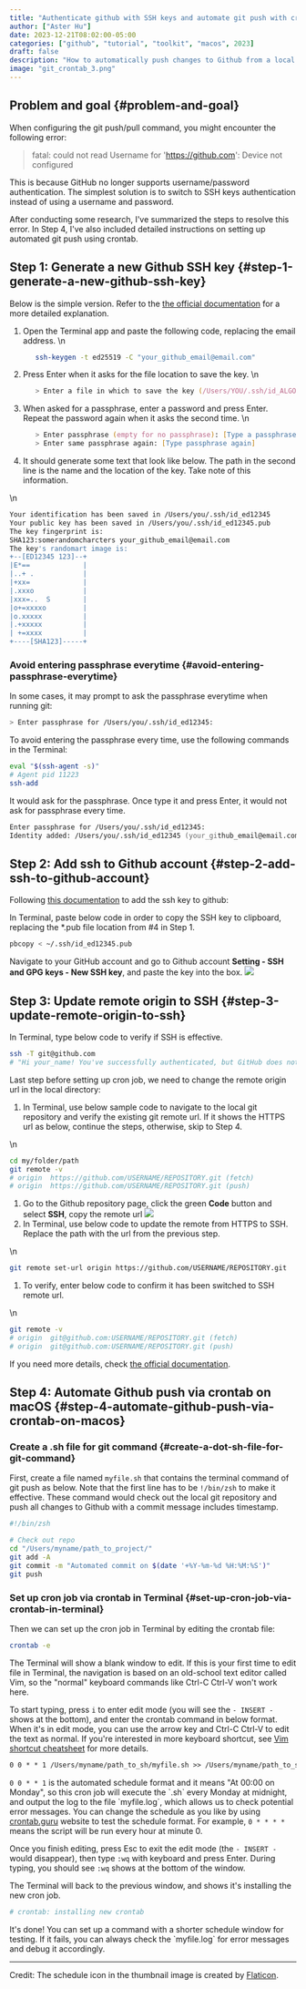 ```yaml
---
title: "Authenticate github with SSH keys and automate git push with crontab on macOS"
author: ["Aster Hu"]
date: 2023-12-21T08:02:00-05:00
categories: ["github", "tutorial", "toolkit", "macos", 2023]
draft: false
description: "How to automatically push changes to Github from a local machine."
image: "git_crontab_3.png"
---
```


## Problem and goal {#problem-and-goal}

When configuring the git push/pull command, you might encounter the following error:

> fatal: could not read Username for 'https://github.com': Device not configured

This is because GitHub no longer supports username/password authentication. The simplest solution is to switch to SSH keys authentication instead of using a username and password.

After conducting some research, I've summarized the steps to resolve this error. In Step 4, I've also included detailed instructions on setting up automated git push using crontab.


## Step 1: Generate a new Github SSH key {#step-1-generate-a-new-github-ssh-key}

Below is the simple version. Refer to the [the official documentation](https://docs.github.com/en/authentication/connecting-to-github-with-ssh/generating-a-new-ssh-key-and-adding-it-to-the-ssh-agent) for a more detailed explanation.

1.  Open the Terminal app and paste the following code, replacing the email address.
    \n
    ```zsh
       ssh-keygen -t ed25519 -C "your_github_email@email.com"
    ```
2.  Press Enter when it asks for the file location to save the key.
    \n
    ```zsh
       > Enter a file in which to save the key (/Users/YOU/.ssh/id_ALGORITHM): [Press enter]
    ```
3.  When asked for a passphrase, enter a password and press Enter. Repeat the password again when it asks the second time.
    \n
    ```zsh
       > Enter passphrase (empty for no passphrase): [Type a passphrase]
       > Enter same passphrase again: [Type passphrase again]
    ```
4.  It should generate some text that look like below. The path in the second line is the name and the location of the key. Take note of this information.

\n

```zsh
Your identification has been saved in /Users/you/.ssh/id_ed12345
Your public key has been saved in /Users/you/.ssh/id_ed12345.pub
The key fingerprint is:
SHA123:somerandomcharcters your_github_email@email.com
The key's randomart image is:
+--[ED12345 123]--+
|E*==             |
|..+ .            |
|+xx=             |
|.xxxo            |
|xxx=..  S        |
|o+=xxxxo         |
|o.xxxxx          |
|.+xxxxx          |
| +=xxxx          |
+----[SHA123]-----+
```


### Avoid entering passphrase everytime {#avoid-entering-passphrase-everytime}

In some cases, it may prompt to ask the passphrase everytime when running git:

```zsh
> Enter passphrase for /Users/you/.ssh/id_ed12345:
```

To avoid entering the passphrase every time, use the following commands in the Terminal:

```zsh
eval "$(ssh-agent -s)"
# Agent pid 11223
ssh-add
```

It would ask for the passphrase. Once type it and press Enter, it would not ask for passphrase every time.

```zsh
Enter passphrase for /Users/you/.ssh/id_ed12345:
Identity added: /Users/you/.ssh/id_ed12345 (your_github_email@email.com)
```


## Step 2: Add ssh to Github account {#step-2-add-ssh-to-github-account}

Following [this documentation](https://docs.github.com/en/authentication/connecting-to-github-with-ssh/adding-a-new-ssh-key-to-your-github-account) to add the ssh key to github:

In Terminal, paste below code in order to copy the SSH key to clipboard, replacing the \*.pub file location from #4 in Step 1.

```zsh
pbcopy < ~/.ssh/id_ed12345.pub
```

Navigate to your GitHub account and go to Github account **Setting - SSH and GPG keys - New SSH key**, and paste the key into the box.
  [![](add_ssh.png)](add_ssh.png)


## Step 3: Update remote origin to SSH {#step-3-update-remote-origin-to-ssh}

In Terminal, type below code to verify if SSH is effective.

```zsh
ssh -T git@github.com
# "Hi your_name! You've successfully authenticated, but GitHub does not provide shell access.
```

Last step before setting up cron job, we need to change the remote origin url in the local directory:

1.  In Terminal, use below sample code to navigate to the local git repository and verify the existing git remote url. If it shows the HTTPS url as below, continue the steps, otherwise, skip to Step 4.

\n

```zsh
cd my/folder/path
git remote -v
# origin  https://github.com/USERNAME/REPOSITORY.git (fetch)
# origin  https://github.com/USERNAME/REPOSITORY.git (push)
```

1.  Go to the Github repository page, click the green **Code** button and select **SSH**, copy the remote url
    [![](ssh_remote_url.png)](ssh_remote_url.png)
2.  In Terminal, use below code to update the remote from HTTPS to SSH. Replace the path with the url from the previous step.

\n

```zsh
git remote set-url origin https://github.com/USERNAME/REPOSITORY.git
```

1.  To verify, enter below code to confirm it has been switched to SSH remote url.

\n

```zsh
git remote -v
# origin  git@github.com:USERNAME/REPOSITORY.git (fetch)
# origin  git@github.com:USERNAME/REPOSITORY.git (push)
```

If you need more details, check [the official documentation](https://docs.github.com/en/get-started/getting-started-with-git/managing-remote-repositories).


## Step 4: Automate Github push via crontab on macOS {#step-4-automate-github-push-via-crontab-on-macos}


### Create a .sh file for git command {#create-a-dot-sh-file-for-git-command}

First, create a file named `myfile.sh` that contains the terminal command of git push as below. Note that the first line has to be `!/bin/zsh` to make it effective. These command would check out the local git repository and push all changes to Github with a commit message includes timestamp.

```sh
#!/bin/zsh

# Check out repo
cd "/Users/myname/path_to_project/"
git add -A
git commit -m "Automated commit on $(date '+%Y-%m-%d %H:%M:%S')"
git push
```


### Set up cron job via crontab in Terminal {#set-up-cron-job-via-crontab-in-terminal}

Then we can set up the cron job in Terminal by editing the crontab file:

```zsh
crontab -e
```

The Terminal will show a blank window to edit. If this is your first time to edit file in Terminal, the navigation is based on an old-school text editor called Vim, so the "normal" keyboard commands like Ctrl-C Ctrl-V won't work here.

To start typing, press `i` to enter edit mode (you will see the `- INSERT -` shows at the bottom), and enter the crontab command in below format. When it's in edit mode, you can use the arrow key and Ctrl-C Ctrl-V to edit the text as normal. If you're interested in more keyboard shortcut, see [Vim shortcut cheatsheet](https://vim.rtorr.com/) for more details.

```txt
0 0 * * 1 /Users/myname/path_to_sh/myfile.sh >> /Users/myname/path_to_sh/myfile.log 2>&1
```

`0 0 * * 1` is the automated schedule format and it means "At 00:00 on Monday", so this cron job will execute the \`.sh\` every Monday at midnight, and output the log to the file \`myfile.log\`, which allows us to check potential error messages. You can change the schedule as you like by using [crontab.guru](https://crontab.guru) website to test the schedule format. For example, `0 * * * *` means the script will be run every hour at minute 0.

Once you finish editing, press Esc to exit the edit mode (the `- INSERT -` would disappear), then type `:wq` with keyboard and press Enter. During typing, you should see `:wq` shows at the bottom of the window.

The Terminal will back to the previous window, and shows it's installing the new cron job.

```zsh
# crontab: installing new crontab
```

It's done! You can set up a command with a shorter schedule window for testing. If it fails, you can always check the \`myfile.log\` for error messages and debug it accordingly.

---

Credit:
The schedule icon in the thumbnail image is created by [Flaticon](https://www.flaticon.com/free-icon/calendar_661512?related_id=661512).
